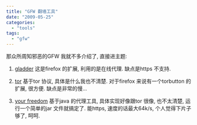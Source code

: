 ```yaml
---
title: "GFW 翻墙工具"
date: "2009-05-25"
categories: 
  - "tools"
tags: 
  - "gfw"
---
```


那众所周知邪恶的GFW 我就不多介绍了, 直接进主题:

1) [gladder](https://addons.mozilla.org/en-US/firefox/addon/2864) 这是firefox 的扩展, 利用的是在线代理. 缺点是https 不支持.

2) [tor](http://www.torproject.org/index.html) 基于tor 协议, 具体是什么我也不清楚. 对于firefox 来说有一个torbutton 的扩展, 很方便. 缺点是非常的慢...

3) [your freedom](http://www.your-freedom.net/index.php) 基于java 的代理工具, 具体实现好像跟tor 很像, 也不太清楚, 运行一个简单的jar 文件就搞定了. 能https, 速度的话最大64k/s, 个人觉得下片子够了, 呵呵.
